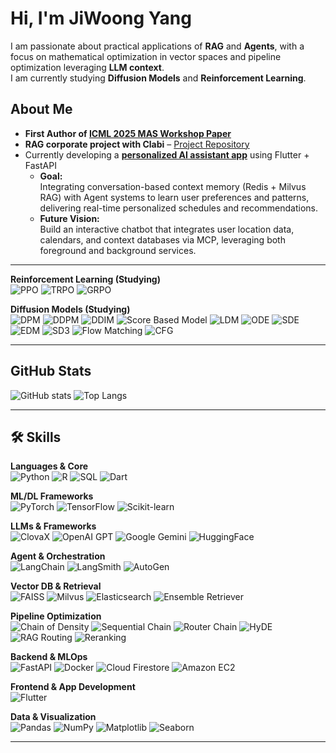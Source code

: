 # Hi, I'm JiWoong Yang  

I am passionate about practical applications of **RAG** and **Agents**, with a focus on mathematical optimization in vector spaces and pipeline optimization leveraging **LLM context**.  
I am currently studying **Diffusion Models** and **Reinforcement Learning**.

## About Me
- **First Author of [ICML 2025 MAS Workshop Paper](https://www.arxiv.org/pdf/2507.05321)**
- **RAG corporate project with Clabi** – [Project Repository](https://github.com/YangJiWoong96/AIFFELTHON)
- Currently developing a **[personalized AI assistant app](https://github.com/YangJiWoong96/secretary_app)** using Flutter + FastAPI  
  - **Goal:**  
    Integrating conversation-based context memory (Redis + Milvus RAG) with Agent systems to learn user preferences and patterns, delivering real-time personalized schedules and recommendations.  
  - **Future Vision:**  
    Build an interactive chatbot that integrates user location data, calendars, and context databases via MCP, leveraging both foreground and background services.

---

**Reinforcement Learning (Studying)**  
![PPO](https://img.shields.io/badge/PPO-1E90FF?style=for-the-badge)
![TRPO](https://img.shields.io/badge/TRPO-00BFFF?style=for-the-badge)
![GRPO](https://img.shields.io/badge/GRPO-4682B4?style=for-the-badge)

**Diffusion Models (Studying)**  
![DPM](https://img.shields.io/badge/DPM-8B0000?style=for-the-badge)
![DDPM](https://img.shields.io/badge/DDPM-B22222?style=for-the-badge)
![DDIM](https://img.shields.io/badge/DDIM-DC143C?style=for-the-badge)
![Score Based Model](https://img.shields.io/badge/Score%20Based%20Model-FF4500?style=for-the-badge)
![LDM](https://img.shields.io/badge/LDM-FF8C00?style=for-the-badge)
![ODE](https://img.shields.io/badge/ODE-FF7F50?style=for-the-badge)
![SDE](https://img.shields.io/badge/SDE-FF6347?style=for-the-badge)
![EDM](https://img.shields.io/badge/EDM-FF1493?style=for-the-badge)
![SD3](https://img.shields.io/badge/SD3-FF69B4?style=for-the-badge)
![Flow Matching](https://img.shields.io/badge/Flow%20Matching-DB7093?style=for-the-badge)
![CFG](https://img.shields.io/badge/CFG-FFB6C1?style=for-the-badge)

---

## GitHub Stats  
![GitHub stats](https://github-readme-stats.vercel.app/api?username=YangJiWoong96&show_icons=true&theme=radical)
![Top Langs](https://github-readme-stats.vercel.app/api/top-langs/?username=YangJiWoong96&layout=compact&theme=radical)

---

## 🛠 Skills  

**Languages & Core**  
![Python](https://img.shields.io/badge/Python-3776AB?style=for-the-badge&logo=python&logoColor=white)
![R](https://img.shields.io/badge/R-276DC3?style=for-the-badge&logo=r&logoColor=white)
![SQL](https://img.shields.io/badge/SQL-336791?style=for-the-badge&logo=postgresql&logoColor=white)
![Dart](https://img.shields.io/badge/Dart-0175C2?style=for-the-badge&logo=dart&logoColor=white)

**ML/DL Frameworks**  
![PyTorch](https://img.shields.io/badge/PyTorch-EE4C2C?style=for-the-badge&logo=pytorch&logoColor=white)
![TensorFlow](https://img.shields.io/badge/TensorFlow-FF6F00?style=for-the-badge&logo=tensorflow&logoColor=white)
![Scikit-learn](https://img.shields.io/badge/Scikit--learn-F7931E?style=for-the-badge&logo=scikit-learn&logoColor=white)

**LLMs & Frameworks**  
![ClovaX](https://img.shields.io/badge/ClovaX-00A862?style=for-the-badge)
![OpenAI GPT](https://img.shields.io/badge/OpenAI%20GPT-412991?style=for-the-badge&logo=openai&logoColor=white)
![Google Gemini](https://img.shields.io/badge/Google%20Gemini-1A73E8?style=for-the-badge&logo=google&logoColor=white)
![HuggingFace](https://img.shields.io/badge/Transformers-FF9E0F?style=for-the-badge&logo=huggingface&logoColor=white)

**Agent & Orchestration**  
![LangChain](https://img.shields.io/badge/LangChain-1D4ED8?style=for-the-badge)
![LangSmith](https://img.shields.io/badge/LangSmith-00C7B7?style=for-the-badge)
![AutoGen](https://img.shields.io/badge/AutoGen-FF5733?style=for-the-badge)

**Vector DB & Retrieval**  
![FAISS](https://img.shields.io/badge/FAISS-00599C?style=for-the-badge)
![Milvus](https://img.shields.io/badge/Milvus-0073CF?style=for-the-badge)
![Elasticsearch](https://img.shields.io/badge/Elasticsearch-005571?style=for-the-badge&logo=elasticsearch&logoColor=white)
![Ensemble Retriever](https://img.shields.io/badge/Ensemble%20Retriever-6A0DAD?style=for-the-badge)

**Pipeline Optimization**  
![Chain of Density](https://img.shields.io/badge/Chain%20of%20Density-8A2BE2?style=for-the-badge)
![Sequential Chain](https://img.shields.io/badge/Sequential%20Chain-0EA5E9?style=for-the-badge)
![Router Chain](https://img.shields.io/badge/Router%20Chain-3B82F6?style=for-the-badge)
![HyDE](https://img.shields.io/badge/HyDE-9333EA?style=for-the-badge)
![RAG Routing](https://img.shields.io/badge/RAG%20Routing-6366F1?style=for-the-badge)
![Reranking](https://img.shields.io/badge/Reranking-4B5563?style=for-the-badge)

**Backend & MLOps**  
![FastAPI](https://img.shields.io/badge/FastAPI-009688?style=for-the-badge&logo=fastapi&logoColor=white)
![Docker](https://img.shields.io/badge/Docker-2496ED?style=for-the-badge&logo=docker&logoColor=white)
![Cloud Firestore](https://img.shields.io/badge/Cloud%20Firestore-FFCA28?style=for-the-badge&logo=firebase&logoColor=black)
![Amazon EC2](https://img.shields.io/badge/Amazon%20EC2-FF9900?style=for-the-badge&logo=amazon-aws&logoColor=white)

**Frontend & App Development**  
![Flutter](https://img.shields.io/badge/Flutter-02569B?style=for-the-badge&logo=flutter&logoColor=white)

**Data & Visualization**  
![Pandas](https://img.shields.io/badge/Pandas-150458?style=for-the-badge&logo=pandas&logoColor=white)
![NumPy](https://img.shields.io/badge/NumPy-013243?style=for-the-badge&logo=numpy&logoColor=white)
![Matplotlib](https://img.shields.io/badge/Matplotlib-11557C?style=for-the-badge)
![Seaborn](https://img.shields.io/badge/Seaborn-4E4E4E?style=for-the-badge)

---

